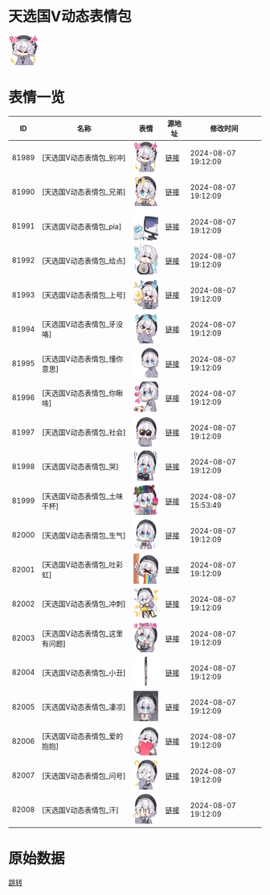 # 天选国V动态表情包

<img src="./cover.png" height="60" alt="cover" />

# 表情一览

|ID|名称|表情|源地址|修改时间|
|----|----|----|----|----|
|81989|[天选国V动态表情包_别冲]|<img src="./pic/081989_%5B天选国V动态表情包_别冲%5D.gif" height="60" alt="别冲"/>|[链接](https://i0.hdslb.com/bfs/emote/66458b8c22b4234d85e26ab2bd2ea212e946cceb.gif)|2024-08-07 19:12:09|
|81990|[天选国V动态表情包_兄弟]|<img src="./pic/081990_%5B天选国V动态表情包_兄弟%5D.gif" height="60" alt="兄弟"/>|[链接](https://i0.hdslb.com/bfs/emote/26d7b68364bf431b99da2708b379a960be814b44.gif)|2024-08-07 19:12:09|
|81991|[天选国V动态表情包_pia]|<img src="./pic/081991_%5B天选国V动态表情包_pia%5D.gif" height="60" alt="pia"/>|[链接](https://i0.hdslb.com/bfs/emote/fe1ba4097d4cf37ad2d43451702dfd798d2e98fa.gif)|2024-08-07 19:12:09|
|81992|[天选国V动态表情包_给点]|<img src="./pic/081992_%5B天选国V动态表情包_给点%5D.gif" height="60" alt="给点"/>|[链接](https://i0.hdslb.com/bfs/emote/d2f821767c84e3cceb6599784a89315cddf55359.gif)|2024-08-07 19:12:09|
|81993|[天选国V动态表情包_上号]|<img src="./pic/081993_%5B天选国V动态表情包_上号%5D.gif" height="60" alt="上号"/>|[链接](https://i0.hdslb.com/bfs/emote/2490f3e00c908169fd84b3427478cf1c1f673c8a.gif)|2024-08-07 19:12:09|
|81994|[天选国V动态表情包_牙没咯]|<img src="./pic/081994_%5B天选国V动态表情包_牙没咯%5D.gif" height="60" alt="牙没咯"/>|[链接](https://i0.hdslb.com/bfs/emote/168137accbd1d6c3fcd9874eaa9355b77bf60571.gif)|2024-08-07 19:12:09|
|81995|[天选国V动态表情包_懂你意思]|<img src="./pic/081995_%5B天选国V动态表情包_懂你意思%5D.gif" height="60" alt="懂你意思"/>|[链接](https://i0.hdslb.com/bfs/emote/3dce89cfc295dee87854c887871ef1f4364a0867.gif)|2024-08-07 19:12:09|
|81996|[天选国V动态表情包_你瞅啥]|<img src="./pic/081996_%5B天选国V动态表情包_你瞅啥%5D.gif" height="60" alt="你瞅啥"/>|[链接](https://i0.hdslb.com/bfs/emote/eee9841118b30a5b84954bccef9a110a673c9754.gif)|2024-08-07 19:12:09|
|81997|[天选国V动态表情包_社会]|<img src="./pic/081997_%5B天选国V动态表情包_社会%5D.gif" height="60" alt="社会"/>|[链接](https://i0.hdslb.com/bfs/emote/d148b104ad0507b183be12d2919887b9b39c9a51.gif)|2024-08-07 19:12:09|
|81998|[天选国V动态表情包_哭]|<img src="./pic/081998_%5B天选国V动态表情包_哭%5D.gif" height="60" alt="哭"/>|[链接](https://i0.hdslb.com/bfs/emote/c29339cfc786d9725ae9c0336bbbb054d4635165.gif)|2024-08-07 19:12:09|
|81999|[天选国V动态表情包_土味干杯]|<img src="./pic/081999_%5B天选国V动态表情包_土味干杯%5D.gif" height="60" alt="土味干杯"/>|[链接](https://i0.hdslb.com/bfs/emote/baa866898b22260ff420b8db4f4fa56e19559922.gif)|2024-08-07 15:53:49|
|82000|[天选国V动态表情包_生气]|<img src="./pic/082000_%5B天选国V动态表情包_生气%5D.gif" height="60" alt="生气"/>|[链接](https://i0.hdslb.com/bfs/emote/2b0e6ecd2696569ba05da9c75d6e239962b813d9.gif)|2024-08-07 19:12:09|
|82001|[天选国V动态表情包_吐彩虹]|<img src="./pic/082001_%5B天选国V动态表情包_吐彩虹%5D.gif" height="60" alt="吐彩虹"/>|[链接](https://i0.hdslb.com/bfs/emote/8398aa35d3b602eb66f85abfe8846c90f5dd50e3.gif)|2024-08-07 19:12:09|
|82002|[天选国V动态表情包_冲刺]|<img src="./pic/082002_%5B天选国V动态表情包_冲刺%5D.gif" height="60" alt="冲刺"/>|[链接](https://i0.hdslb.com/bfs/emote/8cc918d31c7529e754199ded263918781f21d2af.gif)|2024-08-07 19:12:09|
|82003|[天选国V动态表情包_这里有问题]|<img src="./pic/082003_%5B天选国V动态表情包_这里有问题%5D.gif" height="60" alt="这里有问题"/>|[链接](https://i0.hdslb.com/bfs/emote/8a754f5a7759ee95f3850c78469fd4ad6b8a77c8.gif)|2024-08-07 19:12:09|
|82004|[天选国V动态表情包_小丑]|<img src="./pic/082004_%5B天选国V动态表情包_小丑%5D.gif" height="60" alt="小丑"/>|[链接](https://i0.hdslb.com/bfs/emote/8360658d773f2265ba805af19d3d423774044e89.gif)|2024-08-07 19:12:09|
|82005|[天选国V动态表情包_凄凉]|<img src="./pic/082005_%5B天选国V动态表情包_凄凉%5D.gif" height="60" alt="凄凉"/>|[链接](https://i0.hdslb.com/bfs/emote/9b022041091cc2e7559966631c7472a543f24155.gif)|2024-08-07 19:12:09|
|82006|[天选国V动态表情包_爱的抱抱]|<img src="./pic/082006_%5B天选国V动态表情包_爱的抱抱%5D.gif" height="60" alt="爱的抱抱"/>|[链接](https://i0.hdslb.com/bfs/emote/5b8a3db7c8096b8ead2060908437d0e3445d6442.gif)|2024-08-07 19:12:09|
|82007|[天选国V动态表情包_问号]|<img src="./pic/082007_%5B天选国V动态表情包_问号%5D.gif" height="60" alt="问号"/>|[链接](https://i0.hdslb.com/bfs/emote/3cda9a25fc198fec6cf200eafcf55f104cb75232.gif)|2024-08-07 19:12:09|
|82008|[天选国V动态表情包_汗]|<img src="./pic/082008_%5B天选国V动态表情包_汗%5D.gif" height="60" alt="汗"/>|[链接](https://i0.hdslb.com/bfs/emote/211dbcabcae918596a67295669b9d4e1e98c555e.gif)|2024-08-07 19:12:09|

# 原始数据

[跳转](./raw.json)

